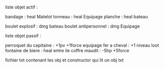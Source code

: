 liste objet actif :

bandage : heal Matelot
tonneau : heal Equipage
planche : heal bateau

boulet explosif : dmg bateau
boulet antipersonnel : dmg Equipage

liste objet passif :

perroquet du capitaine : +1pv +1force equipage
fer a cheval : +1 niveau loot
fontaine de biere : heal entre ile
coffre maudit : -5hp +5force


fichier txt contenant les obj et constructor qui lit un obj txt

